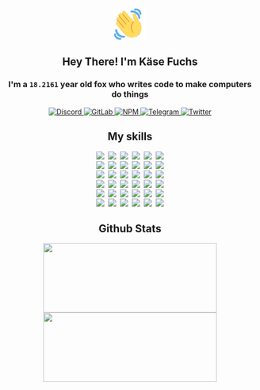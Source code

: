 <div><p align=center><img src=./resources/images/wave.gif width=64px height=64px></p><h2 align=center>Hey There! I'm Käse Fuchs</h2><h3 align=center>I'm a <code>18.2161</code> year old fox who writes code to make computers do things</h3><p align=center><a href=https://discord.com/users/507526681125322772><img alt=Discord src="https://img.shields.io/badge/Discord-5865F2?logo=discord&logoColor=white&style=flat-square#4282738bb2d2888a804a5995e57226ad"> </a><a href=https://gitlab.com/kasefuchs><img alt=GitLab src="https://img.shields.io/badge/GitLab-330F63?logo=gitlab&logoColor=white&style=flat-square#4282738bb2d2888a804a5995e57226ad"> </a><a href=https://npmjs.com/~kasefuchs><img alt=NPM src="https://img.shields.io/badge/NPM-CB3837?logo=npm&logoColor=white&style=flat-square#4282738bb2d2888a804a5995e57226ad"> </a><a href=https://t.me/kasefuchs><img alt=Telegram src="https://img.shields.io/badge/Telegram-2CA5E0?logo=telegram&logoColor=white&style=flat-square#4282738bb2d2888a804a5995e57226ad"> </a><a href=https://twitter.com/kasefuchs><img alt=Twitter src="https://img.shields.io/badge/Twitter-1DA1F2?logo=twitter&logoColor=white&style=flat-square#4282738bb2d2888a804a5995e57226ad"></a></p><h2 align=center>My skills</h2><p align=center><a href=https://aws.amazon.com/ ><picture><source srcset="https://skillicons.dev/icons?i=aws&theme=dark#4282738bb2d2888a804a5995e57226ad" media="(prefers-color-scheme: dark)"><source srcset="https://skillicons.dev/icons?i=aws&theme=light#4282738bb2d2888a804a5995e57226ad" media="(prefers-color-scheme: light), (prefers-color-scheme: no-preference)"><img src="https://skillicons.dev/icons?i=aws&theme=light#4282738bb2d2888a804a5995e57226ad"></picture></a>&nbsp;&nbsp;<a href=https://en.wikipedia.org/wiki/Bash_(Unix_shell)><picture><source srcset="https://skillicons.dev/icons?i=bash&theme=dark#4282738bb2d2888a804a5995e57226ad" media="(prefers-color-scheme: dark)"><source srcset="https://skillicons.dev/icons?i=bash&theme=light#4282738bb2d2888a804a5995e57226ad" media="(prefers-color-scheme: light), (prefers-color-scheme: no-preference)"><img src="https://skillicons.dev/icons?i=bash&theme=light#4282738bb2d2888a804a5995e57226ad"></picture></a>&nbsp;&nbsp;<a href=https://discord.com/developers/docs><picture><source srcset="https://skillicons.dev/icons?i=bots&theme=dark#4282738bb2d2888a804a5995e57226ad" media="(prefers-color-scheme: dark)"><source srcset="https://skillicons.dev/icons?i=bots&theme=light#4282738bb2d2888a804a5995e57226ad" media="(prefers-color-scheme: light), (prefers-color-scheme: no-preference)"><img src="https://skillicons.dev/icons?i=bots&theme=light#4282738bb2d2888a804a5995e57226ad"></picture></a>&nbsp;&nbsp;<a href=https://www.cloudflare.com/ ><picture><source srcset="https://skillicons.dev/icons?i=cloudflare&theme=dark#4282738bb2d2888a804a5995e57226ad" media="(prefers-color-scheme: dark)"><source srcset="https://skillicons.dev/icons?i=cloudflare&theme=light#4282738bb2d2888a804a5995e57226ad" media="(prefers-color-scheme: light), (prefers-color-scheme: no-preference)"><img src="https://skillicons.dev/icons?i=cloudflare&theme=light#4282738bb2d2888a804a5995e57226ad"></picture></a>&nbsp;&nbsp;<a href=https://en.wikipedia.org/wiki/CSS><picture><source srcset="https://skillicons.dev/icons?i=css&theme=dark#4282738bb2d2888a804a5995e57226ad" media="(prefers-color-scheme: dark)"><source srcset="https://skillicons.dev/icons?i=css&theme=light#4282738bb2d2888a804a5995e57226ad" media="(prefers-color-scheme: light), (prefers-color-scheme: no-preference)"><img src="https://skillicons.dev/icons?i=css&theme=light#4282738bb2d2888a804a5995e57226ad"></picture></a>&nbsp;&nbsp;<a href=https://www.docker.com/ ><picture><source srcset="https://skillicons.dev/icons?i=docker&theme=dark#4282738bb2d2888a804a5995e57226ad" media="(prefers-color-scheme: dark)"><source srcset="https://skillicons.dev/icons?i=docker&theme=light#4282738bb2d2888a804a5995e57226ad" media="(prefers-color-scheme: light), (prefers-color-scheme: no-preference)"><img src="https://skillicons.dev/icons?i=docker&theme=light#4282738bb2d2888a804a5995e57226ad"></picture></a><br><a href=https://www.electronjs.org/ ><picture><source srcset="https://skillicons.dev/icons?i=electron&theme=dark#4282738bb2d2888a804a5995e57226ad" media="(prefers-color-scheme: dark)"><source srcset="https://skillicons.dev/icons?i=electron&theme=light#4282738bb2d2888a804a5995e57226ad" media="(prefers-color-scheme: light), (prefers-color-scheme: no-preference)"><img src="https://skillicons.dev/icons?i=electron&theme=light#4282738bb2d2888a804a5995e57226ad"></picture></a>&nbsp;&nbsp;<a href=https://expressjs.com/ ><picture><source srcset="https://skillicons.dev/icons?i=express&theme=dark#4282738bb2d2888a804a5995e57226ad" media="(prefers-color-scheme: dark)"><source srcset="https://skillicons.dev/icons?i=express&theme=light#4282738bb2d2888a804a5995e57226ad" media="(prefers-color-scheme: light), (prefers-color-scheme: no-preference)"><img src="https://skillicons.dev/icons?i=express&theme=light#4282738bb2d2888a804a5995e57226ad"></picture></a>&nbsp;&nbsp;<a href=https://www.figma.com/ ><picture><source srcset="https://skillicons.dev/icons?i=figma&theme=dark#4282738bb2d2888a804a5995e57226ad" media="(prefers-color-scheme: dark)"><source srcset="https://skillicons.dev/icons?i=figma&theme=light#4282738bb2d2888a804a5995e57226ad" media="(prefers-color-scheme: light), (prefers-color-scheme: no-preference)"><img src="https://skillicons.dev/icons?i=figma&theme=light#4282738bb2d2888a804a5995e57226ad"></picture></a>&nbsp;&nbsp;<a href=https://firebase.google.com/ ><picture><source srcset="https://skillicons.dev/icons?i=firebase&theme=dark#4282738bb2d2888a804a5995e57226ad" media="(prefers-color-scheme: dark)"><source srcset="https://skillicons.dev/icons?i=firebase&theme=light#4282738bb2d2888a804a5995e57226ad" media="(prefers-color-scheme: light), (prefers-color-scheme: no-preference)"><img src="https://skillicons.dev/icons?i=firebase&theme=light#4282738bb2d2888a804a5995e57226ad"></picture></a>&nbsp;&nbsp;<a href=https://flask.palletsprojects.com/ ><picture><source srcset="https://skillicons.dev/icons?i=flask&theme=dark#4282738bb2d2888a804a5995e57226ad" media="(prefers-color-scheme: dark)"><source srcset="https://skillicons.dev/icons?i=flask&theme=light#4282738bb2d2888a804a5995e57226ad" media="(prefers-color-scheme: light), (prefers-color-scheme: no-preference)"><img src="https://skillicons.dev/icons?i=flask&theme=light#4282738bb2d2888a804a5995e57226ad"></picture></a>&nbsp;&nbsp;<a href=https://cloud.google.com/ ><picture><source srcset="https://skillicons.dev/icons?i=gcp&theme=dark#4282738bb2d2888a804a5995e57226ad" media="(prefers-color-scheme: dark)"><source srcset="https://skillicons.dev/icons?i=gcp&theme=light#4282738bb2d2888a804a5995e57226ad" media="(prefers-color-scheme: light), (prefers-color-scheme: no-preference)"><img src="https://skillicons.dev/icons?i=gcp&theme=light#4282738bb2d2888a804a5995e57226ad"></picture></a><br><a href=https://git-scm.com/ ><picture><source srcset="https://skillicons.dev/icons?i=git&theme=dark#4282738bb2d2888a804a5995e57226ad" media="(prefers-color-scheme: dark)"><source srcset="https://skillicons.dev/icons?i=git&theme=light#4282738bb2d2888a804a5995e57226ad" media="(prefers-color-scheme: light), (prefers-color-scheme: no-preference)"><img src="https://skillicons.dev/icons?i=git&theme=light#4282738bb2d2888a804a5995e57226ad"></picture></a>&nbsp;&nbsp;<a href=https://github.com/ ><picture><source srcset="https://skillicons.dev/icons?i=github&theme=dark#4282738bb2d2888a804a5995e57226ad" media="(prefers-color-scheme: dark)"><source srcset="https://skillicons.dev/icons?i=github&theme=light#4282738bb2d2888a804a5995e57226ad" media="(prefers-color-scheme: light), (prefers-color-scheme: no-preference)"><img src="https://skillicons.dev/icons?i=github&theme=light#4282738bb2d2888a804a5995e57226ad"></picture></a>&nbsp;&nbsp;<a href=https://gitlab.com/ ><picture><source srcset="https://skillicons.dev/icons?i=gitlab&theme=dark#4282738bb2d2888a804a5995e57226ad" media="(prefers-color-scheme: dark)"><source srcset="https://skillicons.dev/icons?i=gitlab&theme=light#4282738bb2d2888a804a5995e57226ad" media="(prefers-color-scheme: light), (prefers-color-scheme: no-preference)"><img src="https://skillicons.dev/icons?i=gitlab&theme=light#4282738bb2d2888a804a5995e57226ad"></picture></a>&nbsp;&nbsp;<a href=https://www.heroku.com/ ><picture><source srcset="https://skillicons.dev/icons?i=heroku&theme=dark#4282738bb2d2888a804a5995e57226ad" media="(prefers-color-scheme: dark)"><source srcset="https://skillicons.dev/icons?i=heroku&theme=light#4282738bb2d2888a804a5995e57226ad" media="(prefers-color-scheme: light), (prefers-color-scheme: no-preference)"><img src="https://skillicons.dev/icons?i=heroku&theme=light#4282738bb2d2888a804a5995e57226ad"></picture></a>&nbsp;&nbsp;<a href=https://en.wikipedia.org/wiki/HTML><picture><source srcset="https://skillicons.dev/icons?i=html&theme=dark#4282738bb2d2888a804a5995e57226ad" media="(prefers-color-scheme: dark)"><source srcset="https://skillicons.dev/icons?i=html&theme=light#4282738bb2d2888a804a5995e57226ad" media="(prefers-color-scheme: light), (prefers-color-scheme: no-preference)"><img src="https://skillicons.dev/icons?i=html&theme=light#4282738bb2d2888a804a5995e57226ad"></picture></a>&nbsp;&nbsp;<a href=https://en.wikipedia.org/wiki/JavaScript><picture><source srcset="https://skillicons.dev/icons?i=js&theme=dark#4282738bb2d2888a804a5995e57226ad" media="(prefers-color-scheme: dark)"><source srcset="https://skillicons.dev/icons?i=js&theme=light#4282738bb2d2888a804a5995e57226ad" media="(prefers-color-scheme: light), (prefers-color-scheme: no-preference)"><img src="https://skillicons.dev/icons?i=js&theme=light#4282738bb2d2888a804a5995e57226ad"></picture></a><br><a href=https://en.wikipedia.org/wiki/Linux><picture><source srcset="https://skillicons.dev/icons?i=linux&theme=dark#4282738bb2d2888a804a5995e57226ad" media="(prefers-color-scheme: dark)"><source srcset="https://skillicons.dev/icons?i=linux&theme=light#4282738bb2d2888a804a5995e57226ad" media="(prefers-color-scheme: light), (prefers-color-scheme: no-preference)"><img src="https://skillicons.dev/icons?i=linux&theme=light#4282738bb2d2888a804a5995e57226ad"></picture></a>&nbsp;&nbsp;<a href=https://mui.com/ ><picture><source srcset="https://skillicons.dev/icons?i=materialui&theme=dark#4282738bb2d2888a804a5995e57226ad" media="(prefers-color-scheme: dark)"><source srcset="https://skillicons.dev/icons?i=materialui&theme=light#4282738bb2d2888a804a5995e57226ad" media="(prefers-color-scheme: light), (prefers-color-scheme: no-preference)"><img src="https://skillicons.dev/icons?i=materialui&theme=light#4282738bb2d2888a804a5995e57226ad"></picture></a>&nbsp;&nbsp;<a href=https://en.wikipedia.org/wiki/Markdown><picture><source srcset="https://skillicons.dev/icons?i=md&theme=dark#4282738bb2d2888a804a5995e57226ad" media="(prefers-color-scheme: dark)"><source srcset="https://skillicons.dev/icons?i=md&theme=light#4282738bb2d2888a804a5995e57226ad" media="(prefers-color-scheme: light), (prefers-color-scheme: no-preference)"><img src="https://skillicons.dev/icons?i=md&theme=light#4282738bb2d2888a804a5995e57226ad"></picture></a>&nbsp;&nbsp;<a href=https://www.mongodb.com/ ><picture><source srcset="https://skillicons.dev/icons?i=mongodb&theme=dark#4282738bb2d2888a804a5995e57226ad" media="(prefers-color-scheme: dark)"><source srcset="https://skillicons.dev/icons?i=mongodb&theme=light#4282738bb2d2888a804a5995e57226ad" media="(prefers-color-scheme: light), (prefers-color-scheme: no-preference)"><img src="https://skillicons.dev/icons?i=mongodb&theme=light#4282738bb2d2888a804a5995e57226ad"></picture></a>&nbsp;&nbsp;<a href=https://www.mysql.com/ ><picture><source srcset="https://skillicons.dev/icons?i=mysql&theme=dark#4282738bb2d2888a804a5995e57226ad" media="(prefers-color-scheme: dark)"><source srcset="https://skillicons.dev/icons?i=mysql&theme=light#4282738bb2d2888a804a5995e57226ad" media="(prefers-color-scheme: light), (prefers-color-scheme: no-preference)"><img src="https://skillicons.dev/icons?i=mysql&theme=light#4282738bb2d2888a804a5995e57226ad"></picture></a>&nbsp;&nbsp;<a href=https://nextjs.org/ ><picture><source srcset="https://skillicons.dev/icons?i=nextjs&theme=dark#4282738bb2d2888a804a5995e57226ad" media="(prefers-color-scheme: dark)"><source srcset="https://skillicons.dev/icons?i=nextjs&theme=light#4282738bb2d2888a804a5995e57226ad" media="(prefers-color-scheme: light), (prefers-color-scheme: no-preference)"><img src="https://skillicons.dev/icons?i=nextjs&theme=light#4282738bb2d2888a804a5995e57226ad"></picture></a><br><a href=https://nodejs.org/en/ ><picture><source srcset="https://skillicons.dev/icons?i=nodejs&theme=dark#4282738bb2d2888a804a5995e57226ad" media="(prefers-color-scheme: dark)"><source srcset="https://skillicons.dev/icons?i=nodejs&theme=light#4282738bb2d2888a804a5995e57226ad" media="(prefers-color-scheme: light), (prefers-color-scheme: no-preference)"><img src="https://skillicons.dev/icons?i=nodejs&theme=light#4282738bb2d2888a804a5995e57226ad"></picture></a>&nbsp;&nbsp;<a href=https://www.postgresql.org/ ><picture><source srcset="https://skillicons.dev/icons?i=postgres&theme=dark#4282738bb2d2888a804a5995e57226ad" media="(prefers-color-scheme: dark)"><source srcset="https://skillicons.dev/icons?i=postgres&theme=light#4282738bb2d2888a804a5995e57226ad" media="(prefers-color-scheme: light), (prefers-color-scheme: no-preference)"><img src="https://skillicons.dev/icons?i=postgres&theme=light#4282738bb2d2888a804a5995e57226ad"></picture></a>&nbsp;&nbsp;<a href=https://learn.microsoft.com/en-us/powershell/ ><picture><source srcset="https://skillicons.dev/icons?i=powershell&theme=dark#4282738bb2d2888a804a5995e57226ad" media="(prefers-color-scheme: dark)"><source srcset="https://skillicons.dev/icons?i=powershell&theme=light#4282738bb2d2888a804a5995e57226ad" media="(prefers-color-scheme: light), (prefers-color-scheme: no-preference)"><img src="https://skillicons.dev/icons?i=powershell&theme=light#4282738bb2d2888a804a5995e57226ad"></picture></a>&nbsp;&nbsp;<a href=https://www.python.org/ ><picture><source srcset="https://skillicons.dev/icons?i=py&theme=dark#4282738bb2d2888a804a5995e57226ad" media="(prefers-color-scheme: dark)"><source srcset="https://skillicons.dev/icons?i=py&theme=light#4282738bb2d2888a804a5995e57226ad" media="(prefers-color-scheme: light), (prefers-color-scheme: no-preference)"><img src="https://skillicons.dev/icons?i=py&theme=light#4282738bb2d2888a804a5995e57226ad"></picture></a>&nbsp;&nbsp;<a href=https://www.raspberrypi.org/ ><picture><source srcset="https://skillicons.dev/icons?i=raspberrypi&theme=dark#4282738bb2d2888a804a5995e57226ad" media="(prefers-color-scheme: dark)"><source srcset="https://skillicons.dev/icons?i=raspberrypi&theme=light#4282738bb2d2888a804a5995e57226ad" media="(prefers-color-scheme: light), (prefers-color-scheme: no-preference)"><img src="https://skillicons.dev/icons?i=raspberrypi&theme=light#4282738bb2d2888a804a5995e57226ad"></picture></a>&nbsp;&nbsp;<a href=https://reactjs.org/ ><picture><source srcset="https://skillicons.dev/icons?i=react&theme=dark#4282738bb2d2888a804a5995e57226ad" media="(prefers-color-scheme: dark)"><source srcset="https://skillicons.dev/icons?i=react&theme=light#4282738bb2d2888a804a5995e57226ad" media="(prefers-color-scheme: light), (prefers-color-scheme: no-preference)"><img src="https://skillicons.dev/icons?i=react&theme=light#4282738bb2d2888a804a5995e57226ad"></picture></a><br><a href=https://redux.js.org/ ><picture><source srcset="https://skillicons.dev/icons?i=redux&theme=dark#4282738bb2d2888a804a5995e57226ad" media="(prefers-color-scheme: dark)"><source srcset="https://skillicons.dev/icons?i=redux&theme=light#4282738bb2d2888a804a5995e57226ad" media="(prefers-color-scheme: light), (prefers-color-scheme: no-preference)"><img src="https://skillicons.dev/icons?i=redux&theme=light#4282738bb2d2888a804a5995e57226ad"></picture></a>&nbsp;&nbsp;<a href=https://en.wikipedia.org/wiki/Regular_expression><picture><source srcset="https://skillicons.dev/icons?i=regex&theme=dark#4282738bb2d2888a804a5995e57226ad" media="(prefers-color-scheme: dark)"><source srcset="https://skillicons.dev/icons?i=regex&theme=light#4282738bb2d2888a804a5995e57226ad" media="(prefers-color-scheme: light), (prefers-color-scheme: no-preference)"><img src="https://skillicons.dev/icons?i=regex&theme=light#4282738bb2d2888a804a5995e57226ad"></picture></a>&nbsp;&nbsp;<a href=https://en.wikipedia.org/wiki/Sass_(stylesheet_language)><picture><source srcset="https://skillicons.dev/icons?i=sass&theme=dark#4282738bb2d2888a804a5995e57226ad" media="(prefers-color-scheme: dark)"><source srcset="https://skillicons.dev/icons?i=sass&theme=light#4282738bb2d2888a804a5995e57226ad" media="(prefers-color-scheme: light), (prefers-color-scheme: no-preference)"><img src="https://skillicons.dev/icons?i=sass&theme=light#4282738bb2d2888a804a5995e57226ad"></picture></a>&nbsp;&nbsp;<a href=https://www.typescriptlang.org/ ><picture><source srcset="https://skillicons.dev/icons?i=ts&theme=dark#4282738bb2d2888a804a5995e57226ad" media="(prefers-color-scheme: dark)"><source srcset="https://skillicons.dev/icons?i=ts&theme=light#4282738bb2d2888a804a5995e57226ad" media="(prefers-color-scheme: light), (prefers-color-scheme: no-preference)"><img src="https://skillicons.dev/icons?i=ts&theme=light#4282738bb2d2888a804a5995e57226ad"></picture></a>&nbsp;&nbsp;<a href=https://unity.com/ ><picture><source srcset="https://skillicons.dev/icons?i=unity&theme=dark#4282738bb2d2888a804a5995e57226ad" media="(prefers-color-scheme: dark)"><source srcset="https://skillicons.dev/icons?i=unity&theme=light#4282738bb2d2888a804a5995e57226ad" media="(prefers-color-scheme: light), (prefers-color-scheme: no-preference)"><img src="https://skillicons.dev/icons?i=unity&theme=light#4282738bb2d2888a804a5995e57226ad"></picture></a>&nbsp;&nbsp;<a href=https://workers.cloudflare.com/ ><picture><source srcset="https://skillicons.dev/icons?i=workers&theme=dark#4282738bb2d2888a804a5995e57226ad" media="(prefers-color-scheme: dark)"><source srcset="https://skillicons.dev/icons?i=workers&theme=light#4282738bb2d2888a804a5995e57226ad" media="(prefers-color-scheme: light), (prefers-color-scheme: no-preference)"><img src="https://skillicons.dev/icons?i=workers&theme=light#4282738bb2d2888a804a5995e57226ad"></picture></a><br></p><h2 align=center>Github Stats</h2><p align=center><picture><source srcset="https://github-readme-stats-kasefuchs.vercel.app/api/?count_private=true&hide_border=true&hide_rank=true&line_height=20&hide_title=true&username=Kasefuchs&theme=dark#4282738bb2d2888a804a5995e57226ad" media="(prefers-color-scheme: dark)"><source srcset="https://github-readme-stats-kasefuchs.vercel.app/api/?count_private=true&hide_border=true&hide_rank=true&line_height=20&hide_title=true&username=Kasefuchs&theme=light#4282738bb2d2888a804a5995e57226ad" media="(prefers-color-scheme: light), (prefers-color-scheme: no-preference)"><img align=middle width=350 height=140 src="https://github-readme-stats-kasefuchs.vercel.app/api/?count_private=true&hide_border=true&hide_rank=true&line_height=20&hide_title=true&username=Kasefuchs&theme=light#4282738bb2d2888a804a5995e57226ad"></picture><picture><source srcset="https://github-readme-stats-kasefuchs.vercel.app/api/top-langs/?count_private=true&hide_border=true&layout=compact&username=Kasefuchs&theme=dark#4282738bb2d2888a804a5995e57226ad" media="(prefers-color-scheme: dark)"><source srcset="https://github-readme-stats-kasefuchs.vercel.app/api/top-langs/?count_private=true&hide_border=true&layout=compact&username=Kasefuchs&theme=light#4282738bb2d2888a804a5995e57226ad" media="(prefers-color-scheme: light), (prefers-color-scheme: no-preference)"><img align=middle width=350 height=140 src="https://github-readme-stats-kasefuchs.vercel.app/api/top-langs/?count_private=true&hide_border=true&layout=compact&username=Kasefuchs&theme=light#4282738bb2d2888a804a5995e57226ad"></picture></p><img src="https://hit.yhype.me/github/profile?user_id=64592097#4282738bb2d2888a804a5995e57226ad" alt=""></div>